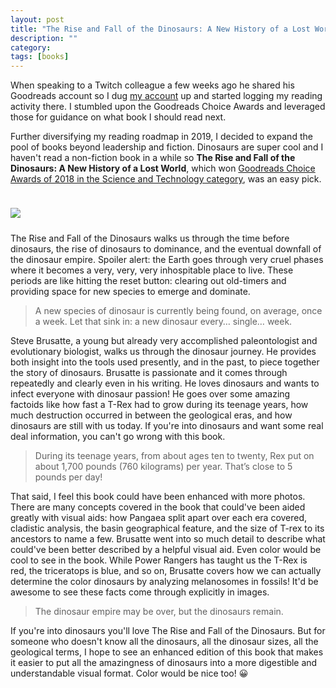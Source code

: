 ```yaml
---
layout: post
title: "The Rise and Fall of the Dinosaurs: A New History of a Lost World"
description: ""
category: 
tags: [books]
---
```


When speaking to a Twitch colleague a few weeks ago he shared his Goodreads account so I dug [my account][2] up and started logging my reading activity there. I stumbled upon the Goodreads Choice Awards and leveraged those for guidance on what book I should read next.

Further diversifying my reading roadmap in 2019, I decided to expand the pool of books beyond leadership and fiction. Dinosaurs are super cool and I haven't read a non-fiction book in a while so **The Rise and Fall of the Dinosaurs: A New History of a Lost World**, which won [Goodreads Choice Awards of 2018 in the Science and Technology category][1], was an easy pick.

<div>
    <img class="rounded-corners" style="max-width: 400px; border: 1px; margin-top: 24px;" src="{{ site.images2019 }}/01-30/dinosaurs.jpg"/>
    <p class="caption-text" style="line-height: 1.5em; margin-bottom: 24px;"><strong></strong></p>
</div>

The Rise and Fall of the Dinosaurs walks us through the time before dinosaurs, the rise of dinosaurs to dominance, and the eventual downfall of the dinosaur empire. Spoiler alert: the Earth goes through very cruel phases where it becomes a very, very, very inhospitable place to live. These periods are like hitting the reset button: clearing out old-timers and providing space for new species to emerge and dominate.
	
<blockquote>
A new species of dinosaur is currently being found, on average, once a week. Let that sink in: a new dinosaur every… single… week.
</blockquote>

Steve Brusatte, a young but already very accomplished paleontologist and evolutionary biologist, walks us through the dinosaur journey. He provides both insight into the tools used presently, and in the past, to piece together the story of dinosaurs. Brusatte is passionate and it comes through repeatedly and clearly even in his writing. He loves dinosaurs and wants to infect everyone with dinosaur passion! He goes over some amazing factoids like how fast a T-Rex had to grow during its teenage years, how much destruction occurred in between the geological eras, and how dinosaurs are still with us today. If you're into dinosaurs and want some real deal information, you can't go wrong with this book.

<blockquote>
During its teenage years, from about ages ten to twenty, Rex put on about 1,700 pounds (760 kilograms) per year. That’s close to 5 pounds per day!
</blockquote>

That said, I feel this book could have been enhanced with more photos. There are many concepts covered in the book that could've been aided greatly with visual aids: how Pangaea split apart over each era covered, cladistic analysis, the basin geographical feature, and the size of T-rex to its ancestors to name a few. Brusatte went into so much detail to describe what could've been better described by a helpful visual aid. Even color would be cool to see in the book. While Power Rangers has taught us the T-Rex is red, the triceratops is blue, and so on, Brusatte covers how we can actually determine the color dinosaurs by analyzing melanosomes in fossils! It'd be awesome to see these facts come through explicitly in images.

<blockquote>
The dinosaur empire may be over, but the dinosaurs remain.
</blockquote>

If you're into dinosaurs you'll love The Rise and Fall of the Dinosaurs. But for someone who doesn't know all the dinosaurs, all the dinosaur sizes, all the geological terms, I hope to see an enhanced edition of this book that makes it easier to put all the amazingness of dinosaurs into a more digestible and understandable visual format. Color would be nice too! 😀

[1]: https://www.goodreads.com/choiceawards/best-science-technology-books-2018
[2]: https://www.goodreads.com/user/show/5555727-mark-cerqueira
